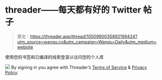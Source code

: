 # threader——每天都有好的 Twitter 帖子

> 原文：<https://threader.app/thread/1050990035892199424?utm_source=wanqu.co&utm_campaign=Wanqu+Daily&utm_medium=website>

使用您的书签和已编译的线索登录以访问您的个人库

![](img/ba37f843dfb60b3260d6fdedaaeb56ce.png) By signing in you agree with Threader’s [Terms of Service](tos) & [Privacy Policy](privacy).
